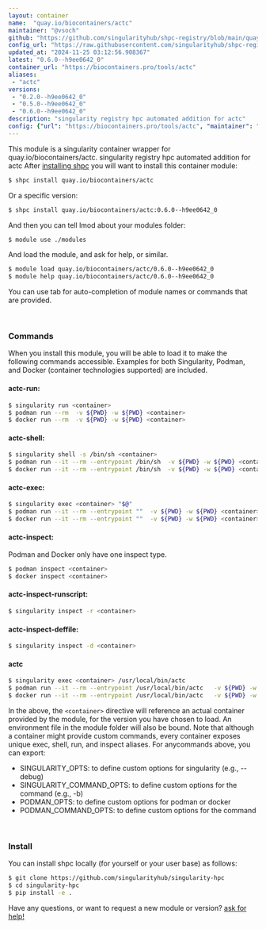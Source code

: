 ```yaml
---
layout: container
name:  "quay.io/biocontainers/actc"
maintainer: "@vsoch"
github: "https://github.com/singularityhub/shpc-registry/blob/main/quay.io/biocontainers/actc/container.yaml"
config_url: "https://raw.githubusercontent.com/singularityhub/shpc-registry/main/quay.io/biocontainers/actc/container.yaml"
updated_at: "2024-11-25 03:12:56.908367"
latest: "0.6.0--h9ee0642_0"
container_url: "https://biocontainers.pro/tools/actc"
aliases:
 - "actc"
versions:
 - "0.2.0--h9ee0642_0"
 - "0.5.0--h9ee0642_0"
 - "0.6.0--h9ee0642_0"
description: "singularity registry hpc automated addition for actc"
config: {"url": "https://biocontainers.pro/tools/actc", "maintainer": "@vsoch", "description": "singularity registry hpc automated addition for actc", "latest": {"0.6.0--h9ee0642_0": "sha256:95d652d98a2cc6322b69346fda7b6ca588797454021f840ffbbc9239aa3a5bce"}, "tags": {"0.2.0--h9ee0642_0": "sha256:6dbd50ab8bd39f6b3e8a7dc18075b799e77e39035b5c963535b06864e671c261", "0.5.0--h9ee0642_0": "sha256:1753703e1fbf2ef04e1dbda4041e9277abf7ad595bb841085957acf137a71ed3", "0.6.0--h9ee0642_0": "sha256:95d652d98a2cc6322b69346fda7b6ca588797454021f840ffbbc9239aa3a5bce"}, "docker": "quay.io/biocontainers/actc", "aliases": {"actc": "/usr/local/bin/actc"}}
---
```


This module is a singularity container wrapper for quay.io/biocontainers/actc.
singularity registry hpc automated addition for actc
After [installing shpc](#install) you will want to install this container module:


```bash
$ shpc install quay.io/biocontainers/actc
```

Or a specific version:

```bash
$ shpc install quay.io/biocontainers/actc:0.6.0--h9ee0642_0
```

And then you can tell lmod about your modules folder:

```bash
$ module use ./modules
```

And load the module, and ask for help, or similar.

```bash
$ module load quay.io/biocontainers/actc/0.6.0--h9ee0642_0
$ module help quay.io/biocontainers/actc/0.6.0--h9ee0642_0
```

You can use tab for auto-completion of module names or commands that are provided.

<br>

### Commands

When you install this module, you will be able to load it to make the following commands accessible.
Examples for both Singularity, Podman, and Docker (container technologies supported) are included.

#### actc-run:

```bash
$ singularity run <container>
$ podman run --rm  -v ${PWD} -w ${PWD} <container>
$ docker run --rm  -v ${PWD} -w ${PWD} <container>
```

#### actc-shell:

```bash
$ singularity shell -s /bin/sh <container>
$ podman run --it --rm --entrypoint /bin/sh  -v ${PWD} -w ${PWD} <container>
$ docker run --it --rm --entrypoint /bin/sh  -v ${PWD} -w ${PWD} <container>
```

#### actc-exec:

```bash
$ singularity exec <container> "$@"
$ podman run --it --rm --entrypoint ""  -v ${PWD} -w ${PWD} <container> "$@"
$ docker run --it --rm --entrypoint ""  -v ${PWD} -w ${PWD} <container> "$@"
```

#### actc-inspect:

Podman and Docker only have one inspect type.

```bash
$ podman inspect <container>
$ docker inspect <container>
```

#### actc-inspect-runscript:

```bash
$ singularity inspect -r <container>
```

#### actc-inspect-deffile:

```bash
$ singularity inspect -d <container>
```


#### actc

```bash
$ singularity exec <container> /usr/local/bin/actc
$ podman run --it --rm --entrypoint /usr/local/bin/actc   -v ${PWD} -w ${PWD} <container> -c " $@"
$ docker run --it --rm --entrypoint /usr/local/bin/actc   -v ${PWD} -w ${PWD} <container> -c " $@"
```



In the above, the `<container>` directive will reference an actual container provided
by the module, for the version you have chosen to load. An environment file in the
module folder will also be bound. Note that although a container
might provide custom commands, every container exposes unique exec, shell, run, and
inspect aliases. For anycommands above, you can export:

 - SINGULARITY_OPTS: to define custom options for singularity (e.g., --debug)
 - SINGULARITY_COMMAND_OPTS: to define custom options for the command (e.g., -b)
 - PODMAN_OPTS: to define custom options for podman or docker
 - PODMAN_COMMAND_OPTS: to define custom options for the command

<br>

### Install

You can install shpc locally (for yourself or your user base) as follows:

```bash
$ git clone https://github.com/singularityhub/singularity-hpc
$ cd singularity-hpc
$ pip install -e .
```

Have any questions, or want to request a new module or version? [ask for help!](https://github.com/singularityhub/singularity-hpc/issues)